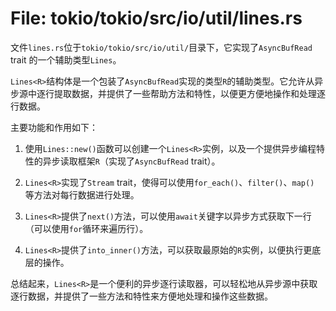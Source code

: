 # File: tokio/tokio/src/io/util/lines.rs

文件`lines.rs`位于`tokio/tokio/src/io/util/`目录下，它实现了`AsyncBufRead` trait 的一个辅助类型`Lines`。

`Lines<R>`结构体是一个包装了`AsyncBufRead`实现的类型`R`的辅助类型。它允许从异步源中逐行提取数据，并提供了一些帮助方法和特性，以便更方便地操作和处理逐行数据。

主要功能和作用如下：

1. 使用`Lines::new()`函数可以创建一个`Lines<R>`实例，以及一个提供异步编程特性的异步读取框架`R`（实现了`AsyncBufRead` trait）。

2. `Lines<R>`实现了`Stream` trait，使得可以使用`for_each()`、`filter()`、`map()` 等方法对每行数据进行处理。

3. `Lines<R>`提供了`next()`方法，可以使用`await`关键字以异步方式获取下一行（可以使用`for`循环来遍历行）。

4. `Lines<R>`提供了`into_inner()`方法，可以获取最原始的`R`实例，以便执行更底层的操作。

总结起来，`Lines<R>`是一个便利的异步逐行读取器，可以轻松地从异步源中获取逐行数据，并提供了一些方法和特性来方便地处理和操作这些数据。

